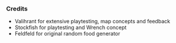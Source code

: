### Credits

- Valihrant for extensive playtesting, map concepts and feedback
- Stockfish for playtesting and Wrench concept
- Feldfeld for original random food generator
